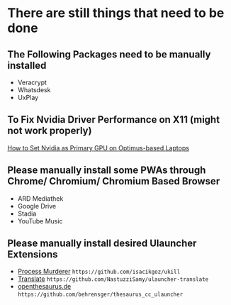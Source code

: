 # There are still things that need to be done

## The Following Packages need to be manually installed

- Veracrypt
- Whatsdesk
- UxPlay

## To Fix Nvidia Driver Performance on X11 (might not work properly)

[How to Set Nvidia as Primary GPU on Optimus-based Laptops](https://docs.fedoraproject.org/en-US/quick-docs/how-to-set-nvidia-as-primary-gpu-on-optimus-based-laptops/)

## Please manually install some PWAs through Chrome/ Chromium/ Chromium Based Browser

- ARD Mediathek
- Google Drive
- Stadia
- YouTube Music

## Please manually install desired Ulauncher Extensions

- [Process Murderer](https://ext.ulauncher.io/-/github-isacikgoz-ukill) `https://github.com/isacikgoz/ukill`
- [Translate](https://ext.ulauncher.io/-/github-nastuzzisamy-ulauncher-translate) `https://github.com/NastuzziSamy/ulauncher-translate`
- [openthesaurus.de](https://ext.ulauncher.io/-/github-behrensger-thesaurus_cc_ulauncher) `https://github.com/behrensger/thesaurus_cc_ulauncher`
